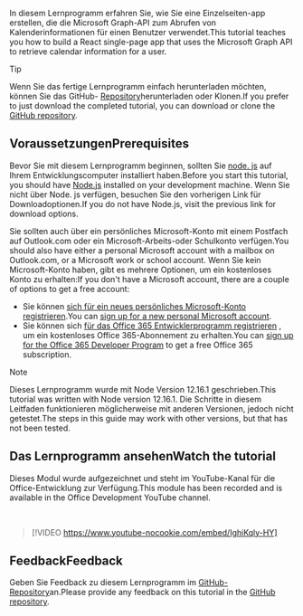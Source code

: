 <!-- markdownlint-disable MD002 MD041 -->

<span data-ttu-id="1db56-101">In diesem Lernprogramm erfahren Sie, wie Sie eine Einzelseiten-app erstellen, die die Microsoft Graph-API zum Abrufen von Kalenderinformationen für einen Benutzer verwendet.</span><span class="sxs-lookup"><span data-stu-id="1db56-101">This tutorial teaches you how to build a React single-page app that uses the Microsoft Graph API to retrieve calendar information for a user.</span></span>

> [!TIP]
> <span data-ttu-id="1db56-102">Wenn Sie das fertige Lernprogramm einfach herunterladen möchten, können Sie das GitHub- [Repository](https://github.com/microsoftgraph/msgraph-training-reactspa)herunterladen oder Klonen.</span><span class="sxs-lookup"><span data-stu-id="1db56-102">If you prefer to just download the completed tutorial, you can download or clone the [GitHub repository](https://github.com/microsoftgraph/msgraph-training-reactspa).</span></span>

## <a name="prerequisites"></a><span data-ttu-id="1db56-103">Voraussetzungen</span><span class="sxs-lookup"><span data-stu-id="1db56-103">Prerequisites</span></span>

<span data-ttu-id="1db56-104">Bevor Sie mit diesem Lernprogramm beginnen, sollten Sie [node. js](https://nodejs.org) auf Ihrem Entwicklungscomputer installiert haben.</span><span class="sxs-lookup"><span data-stu-id="1db56-104">Before you start this tutorial, you should have [Node.js](https://nodejs.org) installed on your development machine.</span></span> <span data-ttu-id="1db56-105">Wenn Sie nicht über Node. js verfügen, besuchen Sie den vorherigen Link für Downloadoptionen.</span><span class="sxs-lookup"><span data-stu-id="1db56-105">If you do not have Node.js, visit the previous link for download options.</span></span>

<span data-ttu-id="1db56-106">Sie sollten auch über ein persönliches Microsoft-Konto mit einem Postfach auf Outlook.com oder ein Microsoft-Arbeits-oder Schulkonto verfügen.</span><span class="sxs-lookup"><span data-stu-id="1db56-106">You should also have either a personal Microsoft account with a mailbox on Outlook.com, or a Microsoft work or school account.</span></span> <span data-ttu-id="1db56-107">Wenn Sie kein Microsoft-Konto haben, gibt es mehrere Optionen, um ein kostenloses Konto zu erhalten:</span><span class="sxs-lookup"><span data-stu-id="1db56-107">If you don't have a Microsoft account, there are a couple of options to get a free account:</span></span>

- <span data-ttu-id="1db56-108">Sie können [sich für ein neues persönliches Microsoft-Konto registrieren](https://signup.live.com/signup?wa=wsignin1.0&rpsnv=12&ct=1454618383&rver=6.4.6456.0&wp=MBI_SSL_SHARED&wreply=https://mail.live.com/default.aspx&id=64855&cbcxt=mai&bk=1454618383&uiflavor=web&uaid=b213a65b4fdc484382b6622b3ecaa547&mkt=E-US&lc=1033&lic=1).</span><span class="sxs-lookup"><span data-stu-id="1db56-108">You can [sign up for a new personal Microsoft account](https://signup.live.com/signup?wa=wsignin1.0&rpsnv=12&ct=1454618383&rver=6.4.6456.0&wp=MBI_SSL_SHARED&wreply=https://mail.live.com/default.aspx&id=64855&cbcxt=mai&bk=1454618383&uiflavor=web&uaid=b213a65b4fdc484382b6622b3ecaa547&mkt=E-US&lc=1033&lic=1).</span></span>
- <span data-ttu-id="1db56-109">Sie können sich [für das Office 365 Entwicklerprogramm registrieren](https://developer.microsoft.com/office/dev-program) , um ein kostenloses Office 365-Abonnement zu erhalten.</span><span class="sxs-lookup"><span data-stu-id="1db56-109">You can [sign up for the Office 365 Developer Program](https://developer.microsoft.com/office/dev-program) to get a free Office 365 subscription.</span></span>

> [!NOTE]
> <span data-ttu-id="1db56-110">Dieses Lernprogramm wurde mit Node Version 12.16.1 geschrieben.</span><span class="sxs-lookup"><span data-stu-id="1db56-110">This tutorial was written with Node version 12.16.1.</span></span> <span data-ttu-id="1db56-111">Die Schritte in diesem Leitfaden funktionieren möglicherweise mit anderen Versionen, jedoch nicht getestet.</span><span class="sxs-lookup"><span data-stu-id="1db56-111">The steps in this guide may work with other versions, but that has not been tested.</span></span>

## <a name="watch-the-tutorial"></a><span data-ttu-id="1db56-112">Das Lernprogramm ansehen</span><span class="sxs-lookup"><span data-stu-id="1db56-112">Watch the tutorial</span></span>

<span data-ttu-id="1db56-113">Dieses Modul wurde aufgezeichnet und steht im YouTube-Kanal für die Office-Entwicklung zur Verfügung.</span><span class="sxs-lookup"><span data-stu-id="1db56-113">This module has been recorded and is available in the Office Development YouTube channel.</span></span>

<!-- markdownlint-disable MD033 MD034 -->
<br/>

> [!VIDEO https://www.youtube-nocookie.com/embed/IghiKqly-HY]
<!-- markdownlint-enable MD033 MD034 -->

## <a name="feedback"></a><span data-ttu-id="1db56-114">Feedback</span><span class="sxs-lookup"><span data-stu-id="1db56-114">Feedback</span></span>

<span data-ttu-id="1db56-115">Geben Sie Feedback zu diesem Lernprogramm im [GitHub-Repository](https://github.com/microsoftgraph/msgraph-training-reactspa)an.</span><span class="sxs-lookup"><span data-stu-id="1db56-115">Please provide any feedback on this tutorial in the [GitHub repository](https://github.com/microsoftgraph/msgraph-training-reactspa).</span></span>
